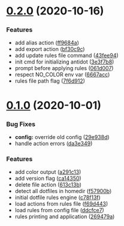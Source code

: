 # [0.2.0](https://github.com/doron-cohen/antidot/compare/v0.1.0...v0.2.0) (2020-10-16)


### Features

* add alias action ([ff9684a](https://github.com/doron-cohen/antidot/commit/ff9684a489826d3dd4e6ea5bd1a1650a5b0f80d4))
* add export action ([bf30c9c](https://github.com/doron-cohen/antidot/commit/bf30c9c9051e422ca572e2d4bafabcdde36aed1c))
* add update rules file command ([43fee94](https://github.com/doron-cohen/antidot/commit/43fee94cb90da465d383d033abd86f6c80f7e3b0))
* init cmd for initializing antidot ([3e3f7b8](https://github.com/doron-cohen/antidot/commit/3e3f7b80a6de1e99c9db6468b23b72ce36795577))
* prompt before applying rules ([061d007](https://github.com/doron-cohen/antidot/commit/061d0070b74d5d64fcf988e346867cfccd7b4d4e))
* respect NO_COLOR env var ([6667acc](https://github.com/doron-cohen/antidot/commit/6667acc433e6d80850378fc78c07d740759e9d58))
* rules file path flag ([7f6d912](https://github.com/doron-cohen/antidot/commit/7f6d91205bddd632a30b519d92a4b9891858979f))



# [0.1.0](https://github.com/doron-cohen/antidot/compare/f57900bc3f377fff38dad83f6b728d9136a691c1...v0.1.0) (2020-10-01)


### Bug Fixes

* **config:** override old config ([29e938d](https://github.com/doron-cohen/antidot/commit/29e938dc8d04eada9431f44409097ea84c94e9e8))
* handle action errors ([da3e349](https://github.com/doron-cohen/antidot/commit/da3e349812f29d5b1273f811d3e434edf1a7cb7b))


### Features

* add color output ([a291c13](https://github.com/doron-cohen/antidot/commit/a291c1385e48541984c571f2b7920486af5a9e8b))
* add version flag ([ca14350](https://github.com/doron-cohen/antidot/commit/ca143506256e2eb564331f6473ccbf24fad28498))
* delete file action ([613c13b](https://github.com/doron-cohen/antidot/commit/613c13b66474ece5be0193531669dd89e2685664))
* detect all dotfiles in homedir ([f57900b](https://github.com/doron-cohen/antidot/commit/f57900bc3f377fff38dad83f6b728d9136a691c1))
* initial dotfile rules engine ([c78f13f](https://github.com/doron-cohen/antidot/commit/c78f13fc3110ebe3929353349809c997b41aaec2))
* load actions from rules file ([f69d443](https://github.com/doron-cohen/antidot/commit/f69d44325e9686af4bd0665152b3a44de03ec851))
* load rules from config file ([ddcfce7](https://github.com/doron-cohen/antidot/commit/ddcfce76f29be5c6643dfb7d75bc02932b952a74))
* rules printing and application ([269479a](https://github.com/doron-cohen/antidot/commit/269479a5eb419872e086b5d4fa35853f1e8f943d))



